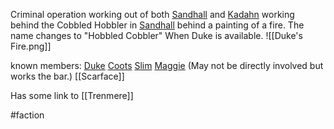 Criminal operation working out of both [Sandhall](Sandhall) and [Kadahn](Kadahn.md) working behind the Cobbled Hobbler in [Sandhall](Sandhall) behind a painting of a fire. The name changes to "Hobbled Cobbler" When Duke is available. ![[Duke's Fire.png]]

known members:
[Duke](Duke.md)
[Coots](Coots.md)
[Slim](Slim.md)
[Maggie](Maggie.md) (May not be directly involved but works the bar.)
[[Scarface]]

Has some link to [[Trenmere]]

#faction